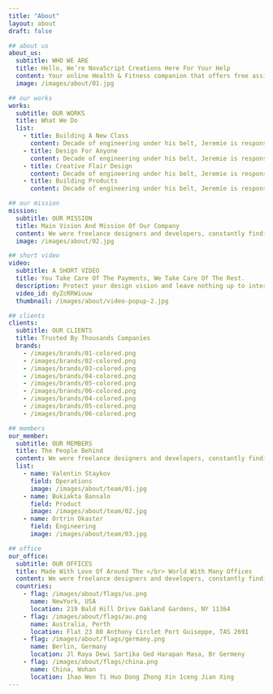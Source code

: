 ```yaml
---
title: "About"
layout: about
draft: false

## about us
about_us:
  subtitle: WHO WE ARE
  title: Hello, We’re NovaScript Creations Here For Your Help
  content: Your online Health & Fitness companion that offers free assistance on its Facebook Group and provides quality paid guided personal training packages by and through website. We are the first ever, online manifesto in Bangladesh to make place you will select when you think of getting fit
  image: /images/about/01.jpg

## our works
works:
  subtitle: OUR WORKS
  title: What We Do
  list:
    - title: Building A New Class
      content: Decade of engineering under his belt, Jeremie is responsible for technical infrastructure and feature development. In Flow, wherever things just work is understanding developing complex systems
    - title: Design For Anyone
      content: Decade of engineering under his belt, Jeremie is responsible for technical infrastructure and feature development. In Flow, wherever things just work is understanding developing complex systems
    - title: Creative Flair Design
      content: Decade of engineering under his belt, Jeremie is responsible for technical infrastructure and feature development. In Flow, wherever things just work is understanding developing complex systems
    - title: Building Products
      content: Decade of engineering under his belt, Jeremie is responsible for technical infrastructure and feature development. In Flow, wherever things just work is understanding developing complex systems

## our mission
mission:
  subtitle: OUR MISSION
  title: Main Vision And Mission Of Our Company
  content: We were freelance designers and developers, constantly finding ourselve deep vague feedback. leaving a notes from the sticky note piece .
  image: /images/about/02.jpg

## short video
video:
  subtitle: A SHORT VIDEO
  title: You Take Care Of The Payments, We Take Care Of The Rest.
  description: Protect your design vision and leave nothing up to interpretation with interaction recipes. Quickly share and access all your team members interactions by using libraries, ensuring consistcy throughout the.
  video_id: dyZcRRWiuuw
  thumbnail: /images/about/video-popup-2.jpg

## clients
clients:
  subtitle: OUR CLIENTS
  title: Trusted By Thousands Companies
  brands:
    - /images/brands/01-colored.png
    - /images/brands/02-colored.png
    - /images/brands/03-colored.png
    - /images/brands/04-colored.png
    - /images/brands/05-colored.png
    - /images/brands/06-colored.png
    - /images/brands/04-colored.png
    - /images/brands/05-colored.png
    - /images/brands/06-colored.png

## members
our_member:
  subtitle: OUR MEMBERS
  title: The People Behind
  content: We were freelance designers and developers, constantly finding </br> ourselves deep in vague feedback. This made every client and team
  list:
    - name: Valentin Staykov
      field: Operations
      image: /images/about/team/01.jpg
    - name: Bukiakta Bansalo
      field: Product
      image: /images/about/team/02.jpg
    - name: Ortrin Okaster
      field: Engineering
      image: /images/about/team/03.jpg

## office
our_office:
  subtitle: OUR OFFICES
  title: Made With Love Of Around The </br> World With Many Offices
  content: We were freelance designers and developers, constantly finding </br> ourselves deep in vague feedback. This made every client and team
  countries:
    - flag: /images/about/flags/us.png
      name: NewYork, USA
      location: 219 Bald Hill Drive Oakland Gardens, NY 11364
    - flag: /images/about/flags/au.png
      name: Australia, Perth
      location: Flat 23 80 Anthony Circlet Port Guiseppe, TAS 2691
    - flag: /images/about/flags/germany.png
      name: Berlin, Germany
      location: Jl Raya Dewi Sartika Ged Harapan Masa, Br Germeny
    - flag: /images/about/flags/china.png
      name: China, Wohan
      location: 1hao Wen Ti Huo Dong Zhong Xin 1ceng Jian Xing
---
```

